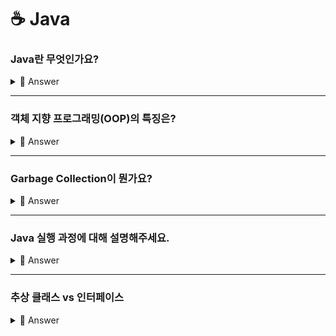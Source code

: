 # ☕ Java


### Java란 무엇인가요?
<details>
<summary>🔎 Answer</summary>
<div markdown="1">

- 객체 지향 프로그래밍 언어
- JVM 위에서 동작하여 운영체제에 독립적이다.
- Garbage Collection(가비지 컬렉션)을 통해 불필요한 메모리를 알아서 정리한다.



</div>
</details>

---

### 객체 지향 프로그래밍(OOP)의 특징은?

<details>
<summary>🔎 Answer</summary>
<div markdown="1">

객체 지향 프로그래밍이란, 프로그래밍에서 `객체`를 사용하는 언어를 말합니다. 여기서의 `객체`는 고유한 속성과 동작을 갖는 데이터로 정의될 수 있습니다.

**객체 지향 기법**
- 캡슐화 : 데이터 보호
    - 정보 은닉
    - 결합도가 낮아지고 재사용이 높아짐
- 상속 : 코드 재사용
    - 상위 클래스의 특징과 기능을 물려 받음
    - 중복 코드를 줄일 수 있음.
- 다형성 : 객체 변경 용이
    - Overloading, Overriding
- 추상화 : 핵심 부분만 표현
    - 하나의 특징을 하나의 개념으로 뽑아내는 것
    - ex. 물, 콜라, 사이다 -> '마시는 것'


**객체 지향 설계 원칙(SOLID)**

- SRP
- OCP
- LSP
- ISP
- DIP

</details>

---

### Garbage Collection이 뭔가요?

<details>
<summary>🔎 Answer</summary>
<div markdown="1">

- 프로그램에서 더 이상 참조되지 않는 메모리를 식별하고 해제하는 프로세스를 의미합니다.

- Java에서의 객체는 `new`를 통해 Heap Memory에 동적으로 할당이 되는데, 해당 객체에 대한 모든 참조가 사라지면 가비지 컬렉션의 대상이 됩니다.

- 메모리 누수 (Memory leaks)를 방지할 수 있어 메모리 관리가 자동화되어 개발자가 명시적으로 메모리를 할당하고 해제할 필요가 없습니다.

- Mark & Sweep 이라는 과정을 통해 참조되지 않는 객체를 탐색합니다.
  - 이 과정에서 스레드가 중단되어 성능이 떨어진다는 단점이 존재합니다.


> **요약하자면**,  
 GC는 JVM에서 메모리를 관리해주는 모듈입니다. Heap 메모리를 재활용하기 위해 더 이상 참조되지 않는 객체들을 메모리에서 제거해줍니다. 개발자가 직접 메로리를 정리하지 않아도 개발 속도를 향상시킬 수 있는 장점이 있지만, Mark & Sweep 이라는 과정에서 참조되지 않는 객체를 탐색할 때 스레드가 중단되어 성능이 떨어지는 단점이 존재합니다.

> [Garbage Collection - 망나니개발자](https://mangkyu.tistory.com/118)

</div>
</details>

---


### Java 실행 과정에 대해 설명해주세요.

<details>
<summary>🔎 Answer</summary>
<div markdown="1">

1. 소스 코드 (`*.java`)가 자바 컴파일러(javac)에 의해 컴파일 됩니다.

2. 컴파일 되는 과정에서 소스 코드는 JVM(Java Virtual Machine)이 이해할 수 있는 바이트 코드(byte code) 형태로 번역이 됩니다.

3. 만약, 컴파일이 정상적으로 완료되었다면 `*.class`와 같은 확장자를 가진 바이트 코드 파일이 생성됩니다.

4. JVM은 컴파일된 바이트 코드 파일을 클래스 로더를 사용하여 파일을 JVM 내 Runtime Data Aread로 로드합니다. 이 때 필요한 클래스 파일들을 JVM 내로 로드하고 클래스 간의 의존성을 해결합니다.

5. 로딩된 클래스 파일을 Execution Engine을 통해 해석 및 실행합니다.


<br/>

> ***요약하자면,***
> 1. 소스 코드(`*.java`)가 Java Compile에 의해 클래스 파일(`*.class`)로 변환
> 2. 클래스 파일이 Class Loader로 인해 JVM에 로딩
> 3. JVM 내의 Execution Engine(인터프리터와 JIT 컴파일러)에 의해 변환된 코드가 실행


 ![Java 실행 과정](./img/compile_sequence.png)

> - [Compilation and Excution of a Java Program - geeksforgeeks](https://www.geeksforgeeks.org/compilation-execution-java-program/)
> - [자바의 동작 과정 - KoB](https://kingofbackend.tistory.com/123)
</div>
</details>

---


### 추상 클래스 vs 인터페이스

<details>
<summary>🔎 Answer</summary>
<div markdown="1">

- 추상 클래스 : `abstract` 지시자로 정의, 추상 메서드가 한 개 이상 포함
  - 상속을 위해 등장
  - 부모의 기능을 `상속받은 자식`에서 재활용하기 위해 사용

- 인터페이스 : `interface` 지시자로 정의, 모든 메서드가 추상 메서드로 정의
  - 보장을 위해 등장
  - 인터페이스를 구현한 객체들은 모두 같은 동작을 할 수 있도록 `보장`


> **요약하자면**,  
추상 클래스는 abstract 지시자로 정의되며 추상 메서드가 한 개 이상 포함되어 있는 클래스이며,  
인터페이스는 interface 지시자로 정의되며 모든 메서드가 추상 메서드로 정의됩니다.  
>
> 이 둘의 차이는, 목적에 있으며 추상 클래스는 상속을 받아 기능을 재활용하고 확장시키는데 목적이 있다고 한다면, 인터페이스는 함수 구현을 강제함으로서 구현한 객체들이 같은 동작을 보장하는 것에 목적이 있습니다. 

 
</div>
</details>